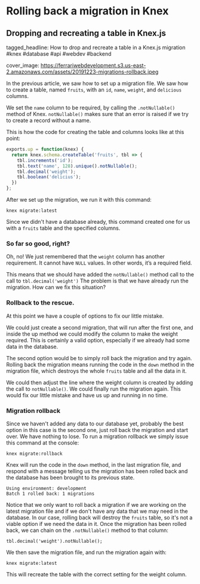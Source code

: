 # Rolling back a migration in Knex
## Dropping and recreating a table in Knex.js

tagged_headline: How to drop and recreate a table in a Knex.js migration #knex #database #api #webdev #backend

cover_image: https://ferrariwebdevelopment.s3.us-east-2.amazonaws.com/assets/20191223-migrations-rollback.jpeg



In the previous article, we saw how to set up a migration file. We saw how to create a table, named `fruits`, with an `id`, `name`, `weight`, and `delicious` columns.

We set the `name` column to be required, by calling the `.notNullable()` method of Knex. `notNullable()` makes sure that an error is raised if we try to create a record without a name.

This is how the code for creating the table and columns looks like at this point:

```js
exports.up = function(knex) {
  return knex.schema.createTable('fruits', tbl => {
    tbl.increments('id');
    tbl.text('name', 128).unique().notNullable();
    tbl.decimal('weight');
    tbl.boolean('delicius');
  })
};
```

After we set up the migration, we run it with this command:

```
knex migrate:latest
```

Since we didn't have a database already, this command created one for us with a `fruits` table and the specified columns.

### So far so good, right?

Oh, no! We just remembered that the `weight` column has another requirement. It cannot have `NULL` values. In other words, it’s a required field.

This means that we should have added the `notNullable()` method call to the call to `tbl.decimal('weight')`
The problem is that we have already run the migration. How can we fix this situation?

### Rollback to the rescue.

At this point we have a couple of options to fix our little mistake.

We could just create a second migration, that will run after the first one, and inside the up method we could modify the column to make the weight required.
This is certainly a valid option, especially if we already had some data in the database.

The second option would be to simply roll back the migration and try again. Rolling back the migration means running the code in the `down` method in the migration file, which destroys the whole `fruits` table and all the data in it.

We could then adjust the line where the weight column is created by adding the call to `notNullable()`. We could finally run the migration again. This would fix our little mistake and have us up and running in no time.

### Migration rollback

Since we haven't added any data to our database yet, probably the best option in this case is the second one, just roll back the migration and start over. We have nothing to lose.
To run a migration rollback we simply issue this command at the console:

```
knex migrate:rollback
```

Knex will run the code in the `down` method, in the last migration file, and respond with a message telling us the migration has been rolled back and the database has been brought to its previous state.

```
Using environment: development
Batch 1 rolled back: 1 migrations
```

Notice that we only want to roll back a migration if we are working on the latest migration file and if we don't have any data that we may need in the database.
In our case, rolling back will destroy the `fruits` table, so it's not a viable option if we need the data in it.
Once the migration has been rolled back, we can chain on the `.notNullable()` method to that column:

```
tbl.decimal('weight').notNullable();
```

We then save the migration file, and run the migration again with:

```
knex migrate:latest
```

This will recreate the table with the correct setting for the weight column.